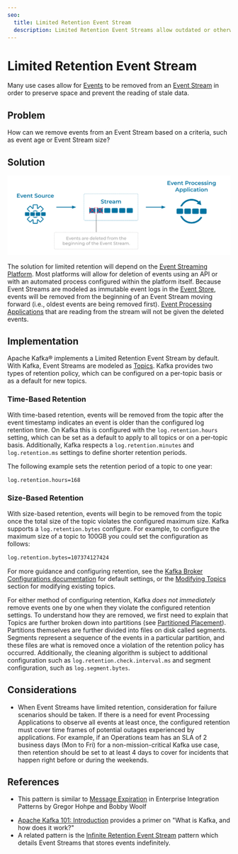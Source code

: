 ```yaml
---
seo:
  title: Limited Retention Event Stream
  description: Limited Retention Event Streams allow outdated or otherwise undesired events to be removed from an Event Stream.
---
```


# Limited Retention Event Stream
Many use cases allow for [Events](../event/event.md) to be removed from an [Event Stream](../event-stream/event-stream.md) in order to preserve space and prevent the reading of stale data.

## Problem
How can we remove events from an Event Stream based on a criteria, such as event age or Event Stream size?

## Solution
![limited-retention-event-stream](../img/limited-retention-event-stream.svg)

The solution for limited retention will depend on the [Event Streaming Platform](../event-stream/event-streaming-platform.md). Most platforms will allow for deletion of events using an API or with an automated process configured within the platform itself. Because Event Streams are modeled as immutable event logs in the [Event Store](../event-storage/event-store.md), events will be removed from the beginning of an Event Stream moving forward (i.e., oldest events are being removed first). [Event Processing Applications](../event-processing/event-processing-application.md) that are reading from the stream will not be given the deleted events.

## Implementation
Apache Kafka® implements a Limited Retention Event Stream by default. With Kafka, Event Streams are modeled as [Topics](https://docs.confluent.io/platform/current/kafka/introduction.html#main-concepts-and-terminology). Kafka provides two types of retention policy, which can be configured on a per-topic basis or as a default for new topics.

### Time-Based Retention
With time-based retention, events will be removed from the topic after the event timestamp indicates an event is older than the configured log retention time. On Kafka this is configured with the `log.retention.hours` setting, which can be set as a default to apply to all topics or on a per-topic basis. Additionally, Kafka respects a `log.retention.minutes` and `log.retention.ms` settings to define shorter retention periods.

The following example sets the retention period of a topic to one year: 

```bash
log.retention.hours=168
```

### Size-Based Retention
With size-based retention, events will begin to be removed from the topic once the total size of the topic violates the configured maximum size. Kafka supports a `log.retention.bytes` configure. For example, to configure the maximum size of a topic to 100GB you could set the configuration as follows: 
 
```bash
log.retention.bytes=107374127424
```

For more guidance and configuring retention, see the [Kafka Broker Configurations documentation](https://docs.confluent.io/platform/current/installation/configuration/broker-configs.html) for default settings, or the [Modifying Topics](https://docs.confluent.io/platform/current/kafka/post-deployment.html#modifying-topics) section for modifying existing topics.

For either method of configuring retention, Kafka _does not immediately_ remove events one by one when they violate the configured retention settings. To understand how they are removed, we first need to explain that Topics are further broken down into partitions (see [Partitioned Placement](../event-stream/partitioned-placement.md)). Partitions themselves are further divided into files on disk called segments. Segments represent a sequence of the events in a particular partition, and these files are what is removed once a violation of the retention policy has occurred. Additionally, the cleaning algorithm is subject to additional configuration such as `log.retention.check.interval.ms` and segment configuration, such as `log.segment.bytes`. 


## Considerations
* When Event Streams have limited retention, consideration for failure scenarios should be taken. If there is a need for event Processing Applications to observe all events at least once, the configured retention must cover time frames of potential outages experienced by applications. For example, if an Operations team has an SLA of 2 business days (Mon to Fri) for a non-mission-critical Kafka use case, then retention should be set to at least 4 days to cover for incidents that happen right before or during the weekends.

## References
* This pattern is similar to [Message Expiration](https://www.enterpriseintegrationpatterns.com/patterns/messaging/MessageExpiration.html) in Enterprise Integration Patterns by Gregor Hohpe and Bobby Woolf
<!-- TODO: the following link needs to be to the new DCI 101 course-->
* [Apache Kafka 101: Introduction](https://www.youtube.com/watch?v=qu96DFXtbG4) provides a primer on "What is Kafka, and how does it work?"
* A related pattern is the [Infinite Retention Event Stream](infinite-retention-event-stream.md) pattern which details Event Streams that stores events indefinitely.
